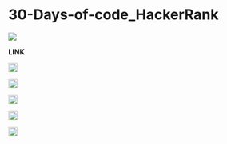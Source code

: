 # 30-Days-of-code_HackerRank

<img src="https://miro.medium.com/max/1036/1*aZgzHh2RITeSGoiFqeqiHg.png">

**LINK**

<a href="https://www.hackerrank.com/domains/tutorials/30-days-of-code"><img src="https://img.shields.io/badge/HackerRank-%233776AB.svg?&style=flat-square&logo=hackerrank&logoColor=white" height=18></a>


<a href="https://www.hackerrank.com/challenges/30-hello-world"><img src="https://img.shields.io/badge/Day_0-%233776AB.svg?&style=flat-square&logo=hackerrank&logoColor=white" height=18></a>


<a href="https://www.hackerrank.com/challenges/30-data-types/problem"><img src="https://img.shields.io/badge/Day_1-%233776AB.svg?&style=flat-square&logo=hackerrank&logoColor=white" height=18></a>

<a href="https://www.hackerrank.com/challenges/30-operators/problem"><img src="https://img.shields.io/badge/Day_2-%233776AB.svg?&style=flat-square&logo=hackerrank&logoColor=white" height=18></a>

<a href="https://www.hackerrank.com/challenges/30-conditional-statements/problem"><img src="https://img.shields.io/badge/Day_3-%233776AB.svg?&style=flat-square&logo=hackerrank&logoColor=white" height=18></a>
